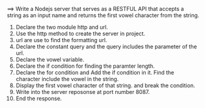 

==> Write a Nodejs server that serves as a RESTFUL API that accepts a string as an input name and returns the first vowel character from the string.


1. Declare the two module http and url.
2. Use the http method to create the server in project.
3. url are use to find the formatting url.
4. Declare the constant query and the query includes the parameter of the url.
5. Declare the vowel variable.
6. Declare the if condition for finding the paramter length.
7. Declare the for condition and Add the if condition in it. Find the character include the vowel in the string.
8. Display the first vowel character of that string. and break the condition.
9. Write into the server reposonse at port number 8087.
10. End the response.